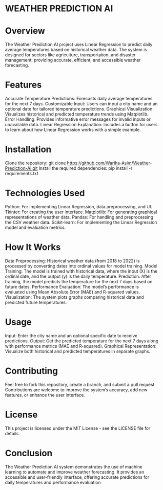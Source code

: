 # WEATHER PREDICTION AI
# Overview
The Weather Prediction AI project uses Linear Regression to predict daily average temperatures based on historical weather data. The system is designed for sectors like agriculture, transportation, and disaster management, providing accurate, efficient, and accessible weather forecasting.
# Features
Accurate Temperature Predictions: Forecasts daily average temperatures for the next 7 days.
Customizable Input: Users can input a city name and an optional date for tailored temperature predictions.
Graphical Visualization: Visualizes historical and predicted temperature trends using Matplotlib.
Error Handling: Provides informative error messages for invalid inputs or unavailable data.
Linear Regression Explanation: Includes a button for users to learn about how Linear Regression works with a simple example.
# Installation
Clone the repository: git clone https://github.com/Wariha-Asim/Weather-Prediction-Ai.git
Install the required dependencies: pip install -r requirements.txt
# Technologies Used
Python: For implementing Linear Regression, data preprocessing, and UI.
Tkinter: For creating the user interface.
Matplotlib: For generating graphical representations of weather data.
Pandas: For handling and preprocessing the CSV weather data.
Scikit-learn: For implementing the Linear Regression model and evaluation metrics.
# How It Works
Data Preprocessing: Historical weather data (from 2018 to 2022) is processed by converting dates into ordinal values for model training.
Model Training: The model is trained with historical data, where the input (X) is the ordinal date, and the output (y) is the daily temperature.
Prediction: After training, the model predicts the temperature for the next 7 days based on future dates.
Performance Evaluation: The model’s performance is evaluated using Mean Absolute Error (MAE) and R-squared values.
Visualization: The system plots graphs comparing historical data and predicted future temperatures.
# Usage
Input: Enter the city name and an optional specific date to receive predictions.
Output: Get the predicted temperature for the next 7 days along with performance metrics (MAE and R-squared).
Graphical Representation: Visualize both historical and predicted temperatures in separate graphs.
# Contributing
Feel free to fork this repository, create a branch, and submit a pull request. Contributions are welcome to improve the system’s accuracy, add new features, or enhance the user interface.

# License
This project is licensed under the MIT License - see the LICENSE file for details.

# Conclusion
The Weather Prediction AI system demonstrates the use of machine learning to automate and improve weather forecasting. It provides an accessible and user-friendly interface, offering accurate predictions for daily temperatures and performance evaluation

